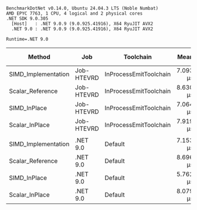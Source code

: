 ```

BenchmarkDotNet v0.14.0, Ubuntu 24.04.3 LTS (Noble Numbat)
AMD EPYC 7763, 1 CPU, 4 logical and 2 physical cores
.NET SDK 9.0.305
  [Host]   : .NET 9.0.9 (9.0.925.41916), X64 RyuJIT AVX2
  .NET 9.0 : .NET 9.0.9 (9.0.925.41916), X64 RyuJIT AVX2

Runtime=.NET 9.0  

```
| Method              | Job        | Toolchain              | Mean     | Error     | StdDev    | Ratio | Gen0   | Allocated | Alloc Ratio |
|-------------------- |----------- |----------------------- |---------:|----------:|----------:|------:|-------:|----------:|------------:|
| SIMD_Implementation | Job-HTEVRD | InProcessEmitToolchain | 7.093 μs | 0.0617 μs | 0.0577 μs |  1.00 | 0.5493 |    9288 B |       1.000 |
| Scalar_Reference    | Job-HTEVRD | InProcessEmitToolchain | 8.630 μs | 0.0873 μs | 0.0817 μs |  1.22 | 0.5493 |    9288 B |       1.000 |
| SIMD_InPlace        | Job-HTEVRD | InProcessEmitToolchain | 7.064 μs | 0.0533 μs | 0.0499 μs |  1.00 |      - |      48 B |       0.005 |
| Scalar_InPlace      | Job-HTEVRD | InProcessEmitToolchain | 7.919 μs | 0.0039 μs | 0.0030 μs |  1.12 |      - |         - |       0.000 |
|                     |            |                        |          |           |           |       |        |           |             |
| SIMD_Implementation | .NET 9.0   | Default                | 7.153 μs | 0.0555 μs | 0.0519 μs |  1.00 | 0.5493 |    9288 B |       1.000 |
| Scalar_Reference    | .NET 9.0   | Default                | 8.696 μs | 0.0373 μs | 0.0349 μs |  1.22 | 0.5493 |    9288 B |       1.000 |
| SIMD_InPlace        | .NET 9.0   | Default                | 5.762 μs | 0.0505 μs | 0.0472 μs |  0.81 |      - |      48 B |       0.005 |
| Scalar_InPlace      | .NET 9.0   | Default                | 8.079 μs | 0.0419 μs | 0.0392 μs |  1.13 |      - |         - |       0.000 |
